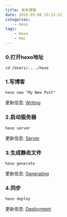 ```yaml
---
title: 发布博客
date: 2016-05-08 19:23:31
categories:
    - Hexo
tags:
    - Hexo
    - Mac
---
```

### 0.打开hexo地址
```
cd /Users/..../hexo 
```

### 1.写博客

```
hexo new "My New Post"
```

更新信息: [Writing](https://hexo.io/docs/writing.html)

### 2.启动服务器

```
hexo server
```

更新信息: [Server](https://hexo.io/docs/server.html)

### 3.生成静态文件

```
hexo generate
```

更新信息: [Generating](https://hexo.io/docs/generating.html)

### 4.同步

```
hexo deploy
```

更新信息: [Deployment](https://hexo.io/docs/deployment.html)



